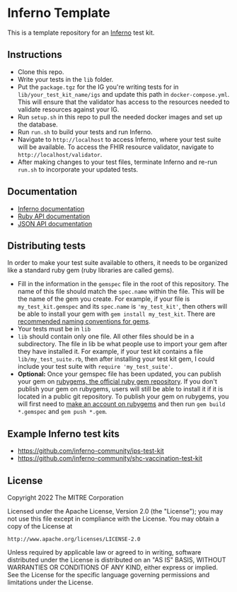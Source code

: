 # Inferno Template

This is a template repository for an
[Inferno](https://github.com/inferno-community/inferno-core) test kit.

## Instructions

- Clone this repo.
- Write your tests in the `lib` folder.
- Put the `package.tgz` for the IG you're writing tests for in
  `lib/your_test_kit_name/igs` and update this path in `docker-compose.yml`.
  This will ensure that the validator has access to the resources needed to
  validate resources against your IG.
- Run `setup.sh` in this repo to pull the needed docker images and set up the
  database.
- Run `run.sh` to build your tests and run Inferno.
- Navigate to `http://localhost` to access Inferno, where your test suite will
  be available. To access the FHIR resource validator, navigate to
  `http://localhost/validator`.
- After making changes to your test files, terminate Inferno and 
  re-run `run.sh` to incorporate your updated tests.

## Documentation
- [Inferno documentation](https://inferno-framework.github.io/inferno-core/)
- [Ruby API documentation](https://inferno-framework.github.io/inferno-core/docs)
- [JSON API documentation](https://inferno-framework.github.io/inferno-core/api-docs)

## Distributing tests

In order to make your test suite available to others, it needs to be organized
like a standard ruby gem (ruby libraries are called gems).

- Fill in the information in the `gemspec` file in the root of this repository.
  The name of this file should match the `spec.name` within the file. This will
  be the name of the gem you create. For example, if your file is
  `my_test_kit.gemspec` and its `spec.name` is `'my_test_kit'`, then others will
  be able to install your gem with `gem install my_test_kit`. There are
  [recommended naming conventions for
  gems](https://guides.rubygems.org/name-your-gem/).
- Your tests must be in `lib`
- `lib` should contain only one file. All other files should be in a
  subdirectory. The file in lib be what people use to import your gem after they
  have installed it. For example, if your test kit contains a file
  `lib/my_test_suite.rb`, then after installing your test kit gem, I could
  include your test suite with `require 'my_test_suite'`.
- **Optional:** Once your gemspec file has been updated, you can publish your
  gem on [rubygems, the official ruby gem repository](https://rubygems.org/). If
  you don't publish your gem on rubygems, users will still be able to install it
  if it is located in a public git repository. To publish your gem on rubygems,
  you will first need to [make an account on
  rubygems](https://guides.rubygems.org/publishing/#publishing-to-rubygemsorg)
  and then run `gem build *.gemspec` and `gem push *.gem`.

## Example Inferno test kits

- https://github.com/inferno-community/ips-test-kit
- https://github.com/inferno-community/shc-vaccination-test-kit

## License
Copyright 2022 The MITRE Corporation

Licensed under the Apache License, Version 2.0 (the "License"); you may not use
this file except in compliance with the License. You may obtain a copy of the
License at
```
http://www.apache.org/licenses/LICENSE-2.0
```
Unless required by applicable law or agreed to in writing, software distributed
under the License is distributed on an "AS IS" BASIS, WITHOUT WARRANTIES OR
CONDITIONS OF ANY KIND, either express or implied. See the License for the
specific language governing permissions and limitations under the License.
